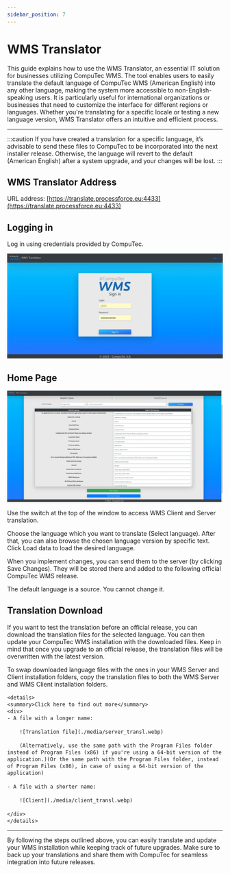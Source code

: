 ```yaml
---
sidebar_position: 7
---
```


# WMS Translator

This guide explains how to use the WMS Translator, an essential IT solution for businesses utilizing CompuTec WMS. The tool enables users to easily translate the default language of CompuTec WMS (American English) into any other language, making the system more accessible to non-English-speaking users. It is particularly useful for international organizations or businesses that need to customize the interface for different regions or languages. Whether you're translating for a specific locale or testing a new language version, WMS Translator offers an intuitive and efficient process.

---

:::caution
    If you have created a translation for a specific language, it’s advisable to send these files to CompuTec to be incorporated into the next installer release. Otherwise, the language will revert to the default (American English) after a system upgrade, and your changes will be lost.
:::

## WMS Translator Address

URL address: [https://translate.processforce.eu:4433](https://translate.processforce.eu:4433)

## Logging in

Log in using credentials provided by CompuTec.

![Log in](./media/wms-translator-log-in.webp)

## Home Page

![Translator](./media/translator-wms.webp)

Use the switch at the top of the window to access WMS Client and Server translation.

Choose the language which you want to translate (Select language). After that, you can also browse the chosen language version by specific text. Click Load data to load the desired language.

When you implement changes, you can send them to the server (by clicking Save Changes). They will be stored there and added to the following official CompuTec WMS release.

The default language is a source. You cannot change it.

## Translation Download

If you want to test the translation before an official release, you can download the translation files for the selected language. You can then update your CompuTec WMS installation with the downloaded files. Keep in mind that once you upgrade to an official release, the translation files will be overwritten with the latest version.

To swap downloaded language files with the ones in your WMS Server and Client installation folders, copy the translation files to both the WMS Server and WMS Client installation folders.

    <details>
    <summary>Click here to find out more</summary>
    <div>
    - A file with a longer name:

        ![Translation file](./media/server_transl.webp)

        (Alternatively, use the same path with the Program Files folder instead of Program Files (x86) if you're using a 64-bit version of the application.)(Or the same path with the Program Files folder, instead of Program Files (x86), in case of using a 64-bit version of the application)

    - A file with a shorter name:

        ![Client](./media/client_transl.webp)

    </div>
    </details>

---
By following the steps outlined above, you can easily translate and update your WMS installation while keeping track of future upgrades. Make sure to back up your translations and share them with CompuTec for seamless integration into future releases.
